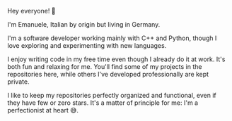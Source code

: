 Hey everyone! 👋

I'm Emanuele, Italian by origin but living in Germany.

I'm a software developer working mainly with C++ and Python, though I love exploring and experimenting with new languages.

I enjoy writing code in my free time even though I already do it at work. It's both fun and relaxing for me. You'll find some of my projects in the repositories here, while others I've developed professionally are kept private.

I like to keep my repositories perfectly organized and functional, even if they have few or zero stars. It's a matter of principle for me: I'm a perfectionist at heart 😅.
